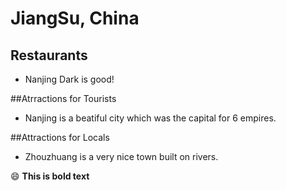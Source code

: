 # JiangSu, China

## Restaurants
- Nanjing Dark is good!

##Atrractions for Tourists
- Nanjing is a beatiful city which was the capital for 6 empires.

##Attractions for Locals
- Zhouzhuang is a very nice town built on rivers.

:smile: **This is bold text**
